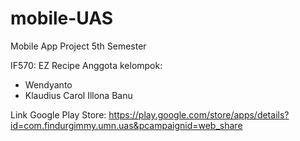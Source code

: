 # mobile-UAS
Mobile App Project 5th Semester

IF570: EZ Recipe
Anggota kelompok:
- Wendyanto 
- Klaudius Carol Illona Banu


Link Google Play Store:
https://play.google.com/store/apps/details?id=com.findurgimmy.umn.uas&pcampaignid=web_share


